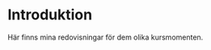 Introduktion
===============================

Här finns mina redovisningar för dem olika kursmomenten.

